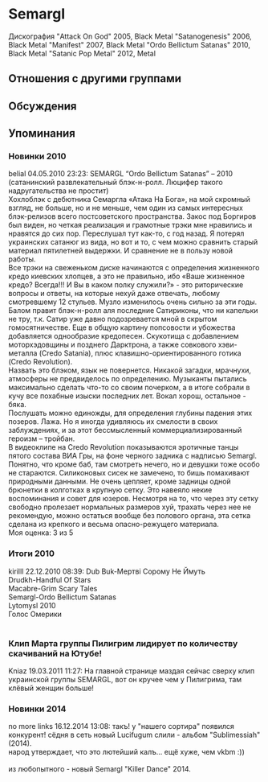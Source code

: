 # Semargl

Дискография
"Attack On God" 2005, Black Metal
"Satanogenesis" 2006, Black Metal
"Manifest" 2007, Black Metal
"Ordo Bellictum Satanas" 2010, Black Metal
"Satanic Pop Metal" 2012, Metal

## Отношения с другими группами


## Обсуждения


## Упоминания

### Новинки 2010

belial 04.05.2010 23:23:
SEMARGL “Ordo Bellictum Satanas” – 2010 (сатанинский развлекательный блэк-н-ролл. Люцифер такого надругательства не простит)<BR>Хохлоблэк с дебютника Семаргла «Атака На Бога», на мой скромный взгляд, не больше, но и не меньше, чем один из самых интересных блэк-релизов всего постсоветского пространства. Закос под Боргиров был виден, но четкая реализация и грамотные трэки мне нравились и нравятся до сих пор. Переслушал тут как-то, с год назад. Я потерял украинских сатанюг из вида, но вот и то, с чем можно сравнить старый материал пятилетней выдержки. И сравнение не в пользу новой работы.<BR>Все трэки на свеженьком диске начинаются с определения жизненного кредо киевских хлопцев, а это не правильно, ибо «Ваше жизненное кредо? Всегда!!! И Вы в каком полку служили?» - это риторические вопросы и ответы, на которые нехуй даже отвечать, любому смотревшему 12 стульев. Музло изменилось очень сильно за эти годы. Балом правит блэк-н-ролл аля последние Сатириконы, что ни капельки не тру, т.к. Сатир уже давно подозревается мной в скрытом гомосятничестве. Еще в общую картину попсовости и убожества добавляется однообразие кредопесен. Скукотища с добавлением моторхэдовщины и позднего Дарктрона, а также совкового хэви-металла (Credo Satania), плюс клавишно-ориентированного готика (Credo Revolution).<BR>Назвать это блэком, язык не повернется. Никакой загадки, мрачнухи, атмосферы не предвиделось по определению. Музыканты пытались максимально сделать что-то со своим почерком, а в итоге собрали в кучу все похабные изыски последних лет. Вокал хорош, остальное - бяка. <BR>Послушать можно единожды, для определения глубины падения этих позеров. Лажа. Но я иногда удивляюсь их смелости в своих заблуждениях, и за этот бессмысленный коммерциализированный героизм – тройбан. <BR>В видеоклипе на Credo Revolution показываются эротичные танцы пятого состава ВИА Гры, на фоне черного задника с надписью Semargl. Понятно, что кроме баб, там смотреть нечего, но и девушки тоже особо не стараются. Силиконовых сисек не замечено, то бишь помахивают природными данными. Не очень цепляет, кроме задницы одной брюнетки в колготках в крупную сетку. Это навеяло некие воспоминания и совет для юзеров. Несмотря на то, что через эту сетку свободно пролезает нормальных размеров хуй, трахать через нее не рекомендую, можно остаться вообще без полового органа, эта сетка сделана из крепкого и весьма опасно-режущего материала.<BR>Моя оценка: 3 из 5<BR>

### Итоги 2010

kirilll 22.12.2010 08:39:
Dub Buk-Мертві Сорому Не Ймуть<BR>Drudkh-Handful Of Stars<BR>Macabre-Grim Scary Tales<BR>Semargl-Ordo Bellictum Satanas<BR>Lytomysl 2010<BR>Голос Омерики<BR><BR>

### Клип Марта группы Пилигрим лидирует по количеству скачиваний на Ютубе!

Kniaz 19.03.2011 11:27:
На главной странице маздая сейчас сверху клип украинской группы SEMARGL, вот он кручее чем у Пилигрима, там клёвый женщин больше!

### Новинки 2014

no more links 16.12.2014 13:08:
такъ! у "нашего сортира" появился конкурент! сёдня в сеть новый Lucifugum слили - альбом "Sublimessiah" (2014).<BR>народ утверждает, что это лютейший калъ... ещё хуже, чем vkbm :))<BR><BR>из любопытного - новый Semargl "Killer Dance" 2014.

